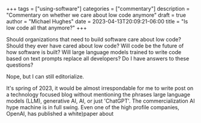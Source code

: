 +++
tags = ["using-software"]
categories = ["commentary"]
description = "Commentary on whether we care about low code anymore"
draft = true
author = "Michael Hughes"
date = 2023-04-13T20:09:21-06:00
title = "Is low code all that anymore?"
+++

Should organizations that need to build software care about low code? Should they ever have cared about low code? Will code be the future of how software is built? Will large language models trained to write code based on text prompts replace all developers? Do I have answers to these questions?

Nope, but I can still editorialize.

<!--more-->

It's spring of 2023, it would be almost irrespondable for me to write post on a technology focused blog without mentioning the phrases large language models (LLM), generative AI, AI, or just 'ChatGPT'. The commercialization AI hype machine is in full swing. Even one of the high profile companies, OpenAI, has published a white)paper about 